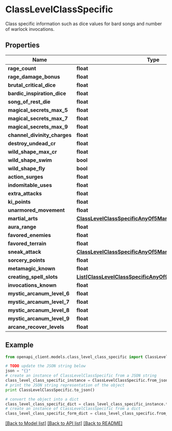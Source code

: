 # ClassLevelClassSpecific

Class specific information such as dice values for bard songs and number of warlock invocations.

## Properties
Name | Type | Description | Notes
------------ | ------------- | ------------- | -------------
**rage_count** | **float** |  | [optional] 
**rage_damage_bonus** | **float** |  | [optional] 
**brutal_critical_dice** | **float** |  | [optional] 
**bardic_inspiration_dice** | **float** |  | [optional] 
**song_of_rest_die** | **float** |  | [optional] 
**magical_secrets_max_5** | **float** |  | [optional] 
**magical_secrets_max_7** | **float** |  | [optional] 
**magical_secrets_max_9** | **float** |  | [optional] 
**channel_divinity_charges** | **float** |  | [optional] 
**destroy_undead_cr** | **float** |  | [optional] 
**wild_shape_max_cr** | **float** |  | [optional] 
**wild_shape_swim** | **bool** |  | [optional] 
**wild_shape_fly** | **bool** |  | [optional] 
**action_surges** | **float** |  | [optional] 
**indomitable_uses** | **float** |  | [optional] 
**extra_attacks** | **float** |  | [optional] 
**ki_points** | **float** |  | [optional] 
**unarmored_movement** | **float** |  | [optional] 
**martial_arts** | [**ClassLevelClassSpecificAnyOf5MartialArts**](ClassLevelClassSpecificAnyOf5MartialArts.md) |  | [optional] 
**aura_range** | **float** |  | [optional] 
**favored_enemies** | **float** |  | [optional] 
**favored_terrain** | **float** |  | [optional] 
**sneak_attack** | [**ClassLevelClassSpecificAnyOf5MartialArts**](ClassLevelClassSpecificAnyOf5MartialArts.md) |  | [optional] 
**sorcery_points** | **float** |  | [optional] 
**metamagic_known** | **float** |  | [optional] 
**creating_spell_slots** | [**List[ClassLevelClassSpecificAnyOf9CreatingSpellSlotsInner]**](ClassLevelClassSpecificAnyOf9CreatingSpellSlotsInner.md) |  | [optional] 
**invocations_known** | **float** |  | [optional] 
**mystic_arcanum_level_6** | **float** |  | [optional] 
**mystic_arcanum_level_7** | **float** |  | [optional] 
**mystic_arcanum_level_8** | **float** |  | [optional] 
**mystic_arcanum_level_9** | **float** |  | [optional] 
**arcane_recover_levels** | **float** |  | [optional] 

## Example

```python
from openapi_client.models.class_level_class_specific import ClassLevelClassSpecific

# TODO update the JSON string below
json = "{}"
# create an instance of ClassLevelClassSpecific from a JSON string
class_level_class_specific_instance = ClassLevelClassSpecific.from_json(json)
# print the JSON string representation of the object
print ClassLevelClassSpecific.to_json()

# convert the object into a dict
class_level_class_specific_dict = class_level_class_specific_instance.to_dict()
# create an instance of ClassLevelClassSpecific from a dict
class_level_class_specific_form_dict = class_level_class_specific.from_dict(class_level_class_specific_dict)
```
[[Back to Model list]](../README.md#documentation-for-models) [[Back to API list]](../README.md#documentation-for-api-endpoints) [[Back to README]](../README.md)


